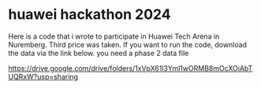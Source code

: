 # huawei hackathon 2024

Here is a code that i wrote to participate in Huawei Tech Arena in Nuremberg. Third price was taken. If you want to run the code, download the data via the link below. you need a phase 2 data file

https://drive.google.com/drive/folders/1xVpX61l3Yml1wORMB8mOcXOiAbTUQRxW?usp=sharing
